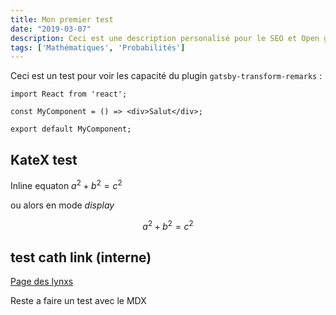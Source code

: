 ```yaml
---
title: Mon premier test
date: "2019-03-07"
description: Ceci est une description personalisé pour le SEO et Open graph. Plutot que l'excerpt généré automatiquement.
tags: ['Mathématiques', 'Probabilités']
---
```


Ceci est un test pour voir les capacité du plugin `gatsby-transform-remarks` : 

```jsx{3}
import React from 'react';

const MyComponent = () => <div>Salut</div>;

export default MyComponent;
```

## KateX test

Inline equaton $a^2 + b^2 = c^2$

ou alors en mode *display*

$$
a^2 + b^2 = c^2
$$

## test cath link (interne)

[Page des lynxs](/lynx)

Reste a faire un test avec le MDX